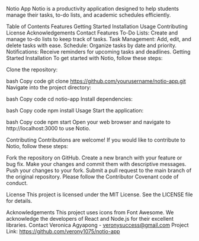 Notio App
Notio is a productivity application designed to help students manage their tasks, to-do lists, and academic schedules efficiently.

Table of Contents
Features
Getting Started
Installation
Usage
Contributing
License
Acknowledgements
Contact
Features
To-Do Lists: Create and manage to-do lists to keep track of tasks.
Task Management: Add, edit, and delete tasks with ease.
Schedule: Organize tasks by date and priority.
Notifications: Receive reminders for upcoming tasks and deadlines.
Getting Started
Installation
To get started with Notio, follow these steps:

Clone the repository:

bash
Copy code
git clone https://github.com/yourusername/notio-app.git
Navigate into the project directory:

bash
Copy code
cd notio-app
Install dependencies:

bash
Copy code
npm install
Usage
Start the application:

bash
Copy code
npm start
Open your web browser and navigate to http://localhost:3000 to use Notio.

Contributing
Contributions are welcome! If you would like to contribute to Notio, follow these steps:

Fork the repository on GitHub.
Create a new branch with your feature or bug fix.
Make your changes and commit them with descriptive messages.
Push your changes to your fork.
Submit a pull request to the main branch of the original repository.
Please follow the Contributor Covenant code of conduct.

License
This project is licensed under the MIT License. See the LICENSE file for details.

Acknowledgements
This project uses icons from Font Awesome.
We acknowledge the developers of React and Node.js for their excellent libraries.
Contact
Veronica Agyapong - veronysuccess@gmail.com
Project Link: https://github.com/verony1075/notio-app
